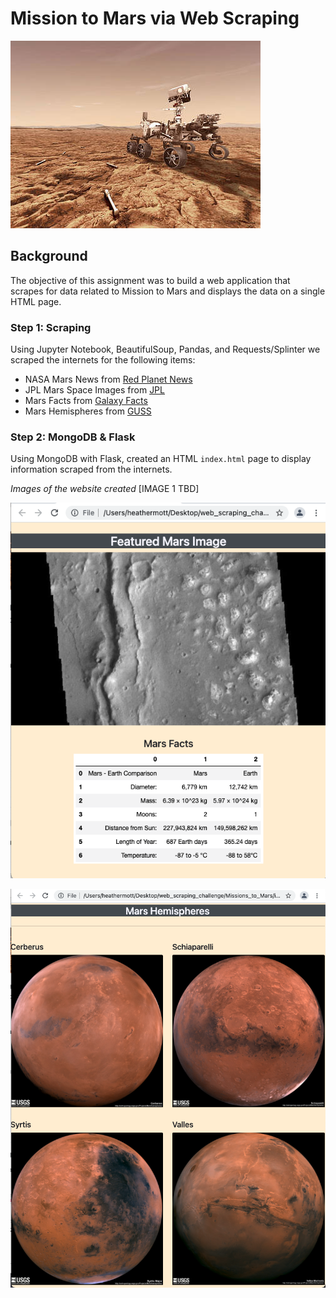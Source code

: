 # Mission to Mars via Web Scraping

![rover](Missions_to_Mars/Images/mars_rover_nasa.png)

## Background

The objective of this assignment was to build a web application that scrapes for data related to Mission to Mars and displays the data on a single HTML page.

### Step 1: Scraping

Using Jupyter Notebook, BeautifulSoup, Pandas, and Requests/Splinter we scraped the internets for the following items:
- NASA Mars News from [Red Planet News](https://redplanetscience.com)
- JPL Mars Space Images from [JPL](https://spaceimages-mars.com)
- Mars Facts from [Galaxy Facts](https://galaxyfacts-mars.com)
- Mars Hemispheres from [GUSS](https://marshemispheres.com)

### Step 2: MongoDB & Flask

Using MongoDB with Flask, created an HTML `index.html` page to display information scraped from the internets.

*Images of the website created*
[IMAGE 1 TBD]

![image2](Missions_to_Mars/Images/image2.png)

![image3](Missions_to_Mars/Images/image3.png)
